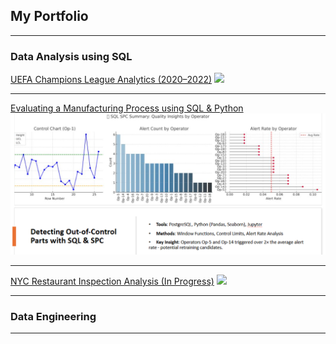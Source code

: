 ## My Portfolio

---

### Data Analysis using SQL 

[UEFA Champions League Analytics (2020–2022)](https://github.com/I-Mukhatov/uefa-soccer-insights-sql-python/tree/main)
<img src="images/dummy_thumbnail.png?raw=true"/>

---
[Evaluating a Manufacturing Process using SQL & Python](https://github.com/I-Mukhatov/sql-spc-analysis)
<img src="images/sql_spc_summary.PNG?raw=true"/>

---
[NYC Restaurant Inspection Analysis (In Progress)](https://github.com/I-Mukhatov/NYC-restaurant-inspection-analysis)
<img src="images/dummy_thumbnail.jpg?raw=true"/>

---

### Data Engineering


---
